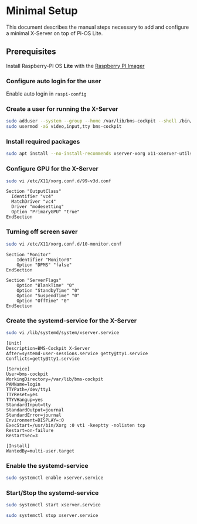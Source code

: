 # Minimal Setup

This document describes the manual steps necessary to add and configure a minimal X-Server on top of Pi-OS Lite.

## Prerequisites

Install Raspberry-PI OS **Lite** with the [Raspberry PI Imager](https://www.raspberrypi.com/software/)

### Configure auto login for the user

Enable auto login in `raspi-config`

### Create a user for running the X-Server

```bash
sudo adduser --system --group --home /var/lib/bms-cockpit --shell /bin/bash bms-cockpit
sudo usermod -aG video,input,tty bms-cockpit
```

### Install required packages

```bash
sudo apt install --no-install-recommends xserver-xorg x11-xserver-utils xinit xserver-xorg-video-all
```

### Configure GPU for the X-Server

```bash
sudo vi /etc/X11/xorg.conf.d/99-v3d.conf
```

```
Section "OutputClass"
  Identifier "vc4"
  MatchDriver "vc4"
  Driver "modesetting"
  Option "PrimaryGPU" "true"
EndSection
```

### Turning off screen saver

```bash
sudo vi /etc/X11/xorg.conf.d/10-monitor.conf
```

```
Section "Monitor"
    Identifier "Monitor0"
    Option "DPMS" "false"
EndSection

Section "ServerFlags"
    Option "BlankTime" "0"
    Option "StandbyTime" "0"
    Option "SuspendTime" "0"
    Option "OffTime" "0"
EndSection
```

### Create the systemd-service for the X-Server

```bash
sudo vi /lib/systemd/system/xserver.service
```

```
[Unit]
Description=BMS-Cockpit X-Server
After=systemd-user-sessions.service getty@tty1.service
Conflicts=getty@tty1.service

[Service]
User=bms-cockpit
WorkingDirectory=/var/lib/bms-cockpit
PAMName=login
TTYPath=/dev/tty1
TTYReset=yes
TTYVHangup=yes
StandardInput=tty
StandardOutput=journal
StandardError=journal
Environment=DISPLAY=:0
ExecStart=/usr/bin/Xorg :0 vt1 -keeptty -nolisten tcp
Restart=on-failure
RestartSec=3

[Install]
WantedBy=multi-user.target
```

### Enable the systemd-service

```bash
sudo systemctl enable xserver.service
```

### Start/Stop the systemd-service

```bash
sudo systemctl start xserver.service
```

```bash
sudo systemctl stop xserver.service
```
